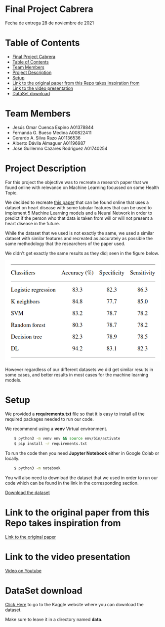 # Final Project Cabrera

Fecha de entrega 28 de noviembre de 2021

# Table of Contents
- [Final Project Cabrera](#final-project-cabrera)
- [Table of Contents](#table-of-contents)
- [Team Members](#team-members)
- [Project Description](#project-description)
- [Setup](#setup)
- [Link to the original paper from this Repo takes inspiration from](#link-to-the-original-paper-from-this-repo-takes-inspiration-from)
- [Link to the video presentation](#link-to-the-video-presentation)
- [DataSet download](#dataset-download)

# Team Members
 - Jesús Omar Cuenca Espino A01378844
 - Fernanda G. Bueso Medina A00822411
 - Gerardo A. Silva Razo A01136536
 - Alberto Dávila Almaguer A01196987
 - Jose Guillermo Cazares Rodriguez A01740254

# Project Description

For this project the objective was to recreate a research paper that we found online with relevance on Machine Learning focussed on some Health Topic. 

We decided to recreate [this paper](#link-to-the-original-paper-from-this-repo-takes-inspiration-from) that can be found online that uses a dataset on heart disease with some tabular features that can be used to implement 5 Machine Learning models and a Neural Network in order to predict if the person who that data is taken from will or will not present a heart disease in the future.

While the dataset that we used is not exactly the same, we used a similar dataset with similar features and recreated as accurately as possible the same methodology that the researchers of the paper used.

We didn't get exactly the same results as they did; seen in the figure below.

<p align="center">
    <img src="assets/results_table.png" />
</p>

However regardless of our different datasets we did get similar results in some cases, and better results in most cases for the machine learning models.

# Setup

We provided a **requirements.txt** file so that it is easy to install all the required packages needed to run our code.

We recommend using a **venv** Virtual environment.

```bash
    $ python3 -m venv env && source env/bin/activate
    $ pip install -r requirements.txt
```

To run the code then you need **Jupyter Notebook** either in Google Colab or locally.

```bash
    $ python3 -m notebook
```

You will also need to download the dataset that we used in order to run our code which can be found in the link in the corresponding section.

[Download the dataset](#dataset-download)

# Link to the original paper from this Repo takes inspiration from

[Link to the original paper](https://www.hindawi.com/journals/cin/2021/8387680/)

# Link to the video presentation

[Video on Youtube](https://youtu.be/OzU7iMoTakU)

# DataSet download

[Click Here](https://www.kaggle.com/pritsheta/heart-attack/code) to go to the Kaggle website where you can download the dataset.

Make sure to leave it in a directory named **data**.